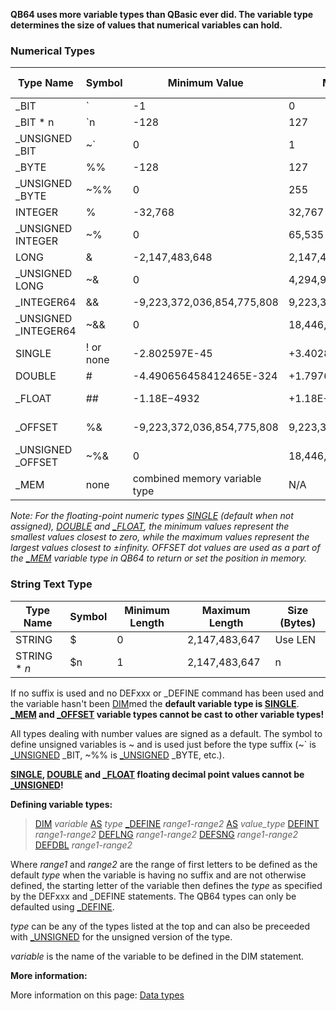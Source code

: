 **QB64 uses more variable types than QBasic ever did. The variable type determines the size of values that numerical variables can hold.**

### Numerical Types

| Type Name | Symbol | Minimum Value | Maximum Value | Size (Bytes) |
| --------- | ------ | ------------- | ------------- | ------------ |
| _BIT | ` | -1 | 0 | 1/8 |
| _BIT * n | `n | -128 | 127 | n/8 |
| _UNSIGNED _BIT | ~` | 0 | 1 | 1/8 |
| _BYTE | %% | -128 | 127 | 1 |
| _UNSIGNED _BYTE | ~%% | 0 | 255 | 1 |
| INTEGER | % | -32,768 | 32,767 | 2 |
| _UNSIGNED INTEGER | ~% | 0 | 65,535 | 2 |
| LONG | & | -2,147,483,648 | 2,147,483,647 | 4 |
| _UNSIGNED LONG | ~& | 0 | 4,294,967,295 | 4 |
| _INTEGER64 | && | -9,223,372,036,854,775,808 | 9,223,372,036,854,775,807 | 8 |
| _UNSIGNED _INTEGER64 | ~&& | 0 | 18,446,744,073,709,551,615 | 8 |
| SINGLE | ! or none | -2.802597E-45 | +3.402823E+38 | 4 |
| DOUBLE | # | -4.490656458412465E-324 | +1.797693134862310E+308 | 8 |
| _FLOAT | ## | -1.18E−4932 | +1.18E+4932 | 32 (10 used) |
| _OFFSET | %& | -9,223,372,036,854,775,808 | 9,223,372,036,854,775,807 | Use LEN |
| _UNSIGNED _OFFSET | ~%& | 0 | 18,446,744,073,709,551,615 | Use LEN |
| _MEM | none | combined memory variable type | N/A | Use LEN |

*Note: For the floating-point numeric types [SINGLE](SINGLE) (default when not assigned), [DOUBLE](DOUBLE) and [_FLOAT](_FLOAT), the minimum values represent the smallest values closest to zero, while the maximum values represent the largest values closest to ±infinity. OFFSET dot values are used as a part of the [_MEM](_MEM) variable type in QB64 to return or set the position in memory.*

### String Text Type

| Type Name | Symbol | Minimum Length | Maximum Length | Size (Bytes) |
| --------- | ------ | -------------- | -------------- | ------------ |
| STRING | $ | 0 | 2,147,483,647 | Use LEN |
| STRING * *n* | $n | 1 | 2,147,483,647 | n |

If no suffix is used and no DEFxxx or _DEFINE command has been used and the variable hasn't been [DIM](DIM)med the **default variable type is [SINGLE](SINGLE)**. **[_MEM](_MEM) and [_OFFSET](_OFFSET) variable types cannot be cast to other variable types!**

All types dealing with number values are signed as a default. The symbol to define unsigned variables is ~ and is used just before the type suffix (~` is [_UNSIGNED](_UNSIGNED) _BIT, ~%% is [_UNSIGNED](_UNSIGNED) _BYTE, etc.).

**[SINGLE](SINGLE), [DOUBLE](DOUBLE) and [_FLOAT](_FLOAT) floating decimal point values cannot be [_UNSIGNED](_UNSIGNED)!**

**Defining variable types:**

>  [DIM](DIM) *variable* [AS](AS) *type*
>  [_DEFINE](_DEFINE) *range1-range2* [AS](AS) *value_type*
>  [DEFINT](DEFINT) *range1-range2*
>  [DEFLNG](DEFLNG) *range1-range2*
>  [DEFSNG](DEFSNG) *range1-range2*
>  [DEFDBL](DEFDBL) *range1-range2*

Where *range1* and *range2* are the range of first letters to be defined as the default *type* when the variable is having no suffix and are not otherwise defined, the starting letter of the variable then defines the *type* as specified by the DEFxxx and _DEFINE statements. The QB64 types can only be defaulted using [_DEFINE](_DEFINE).

*type* can be any of the types listed at the top and can also be preceeded with [_UNSIGNED](_UNSIGNED) for the unsigned version of the type.

*variable* is the name of the variable to be defined in the DIM statement.

**More information:**

More information on this page: [Data types](Data-types)
